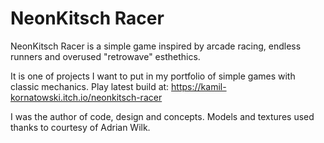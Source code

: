 # NeonKitsch Racer
NeonKitsch Racer is a simple game inspired by arcade racing, endless runners and overused "retrowave" esthethics. 

It is one of projects I want to put in my portfolio of simple games with classic mechanics. 
Play latest build at: https://kamil-kornatowski.itch.io/neonkitsch-racer

I was the author of code, design and concepts. 
Models and textures used thanks to courtesy of Adrian Wilk.
